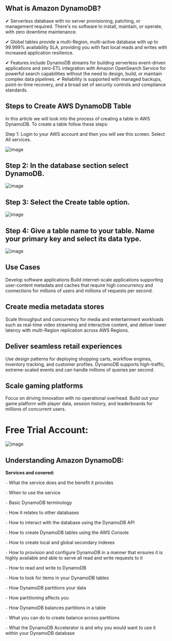 ## What is Amazon DynamoDB?
✔ Serverless database with no server provisioning, patching, or management required. There's no software to install, maintain, or operate, with zero downtime maintenance.

✔ Global tables provide a multi-Region, multi-active database with up to 99.999% availability SLA, providing you with fast local reads and writes with increased application resilience.

✔ Features include DynamoDB streams for building serverless event-driven applications and zero-ETL integration with Amazon OpenSearch Service for powerful search capabilities without the need to design, build, or maintain complex data pipelines.
✔ Reliability is supported with managed backups, point-in-time recovery, and a broad set of security controls and compliance standards.

## Steps to Create AWS DynamoDB Table
In this article we will look into the process of creating a table in AWS DynamoDB. To create a table follow these steps:

Step 1:  Login to your AWS account and then you will see this screen. Select All services.


![image](https://github.com/naveen9596/AI-BFS-IGAIN/assets/108785228/8c39140a-5c71-4daa-98b1-841958fccfe1)

## Step 2: In the database section select DynamoDB.

![image](https://github.com/naveen9596/AI-BFS-IGAIN/assets/108785228/57d2e64d-f3ac-43dd-84d1-a55b63d242f3)

## Step 3: Select the Create table option.
![image](https://github.com/naveen9596/AI-BFS-IGAIN/assets/108785228/81cf4d3c-6be6-49c8-a15c-13548fff2acc)


## Step 4: Give a table name to your table. Name your primary key and select its data type.
![image](https://github.com/naveen9596/AI-BFS-IGAIN/assets/108785228/95320f75-e4db-4604-afd4-f6aa6d7c3b31)











## Use Cases
Develop software applications
Build internet-scale applications supporting user-content metadata and caches that require high concurrency and connections for millions of users and millions of requests per second.
## Create media metadata stores
Scale throughput and concurrency for media and entertainment workloads such as real-time video streaming and interactive content, and deliver lower latency with multi-Region replication across AWS Regions. 
## Deliver seamless retail experiences
Use design patterns for deploying shopping carts, workflow engines, inventory tracking, and customer profiles. DynamoDB supports high-traffic, extreme-scaled events and can handle millions of queries per second.
## Scale gaming platforms
Focus on driving innovation with no operational overhead. Build out your game platform with player data, session history, and leaderboards for millions of concurrent users.


# Free Trial Account:
![image](https://github.com/naveen9596/AI-BFS-IGAIN/assets/108785228/eedc9ae2-cf95-405a-a606-ef3b0ef1e658)





## Understanding Amazon DynamoDB:
**Services and covered:**

`-` What the service does and the benefit it provides

`-` When to use the service 

`-` Basic DynamoDB terminology 

`-` How it relates to other databases

`-` How to interact with the database using the DynamoDB API

`-` How to create DynamoDB tables using the AWS Console

`-` How to create local and global secondary indexes 

`-` How to provision and configure DynamoDB in a manner that ensures it is highly available and able to serve all read and write requests to it

`-` How to read and write to DynamoDB

`-` How to look for items in your DynamoDB tables

`-` How DynamoDB partitions your data 

`-` How partitioning affects you 

`-` How DynamoDB balances partitions in a table

`-` What you can do to create balance across partitions

`-` What the DynamoDB Accelerator is and why you would want to use it within your DynamoDB database

